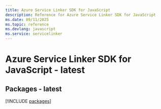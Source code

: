 ```yaml
---
title: Azure Service Linker SDK for JavaScript
description: Reference for Azure Service Linker SDK for JavaScript
ms.date: 09/11/2025
ms.topic: reference
ms.devlang: javascript
ms.service: servicelinker
---
```

# Azure Service Linker SDK for JavaScript - latest
## Packages - latest
[!INCLUDE [packages](service-linker-index.md)]